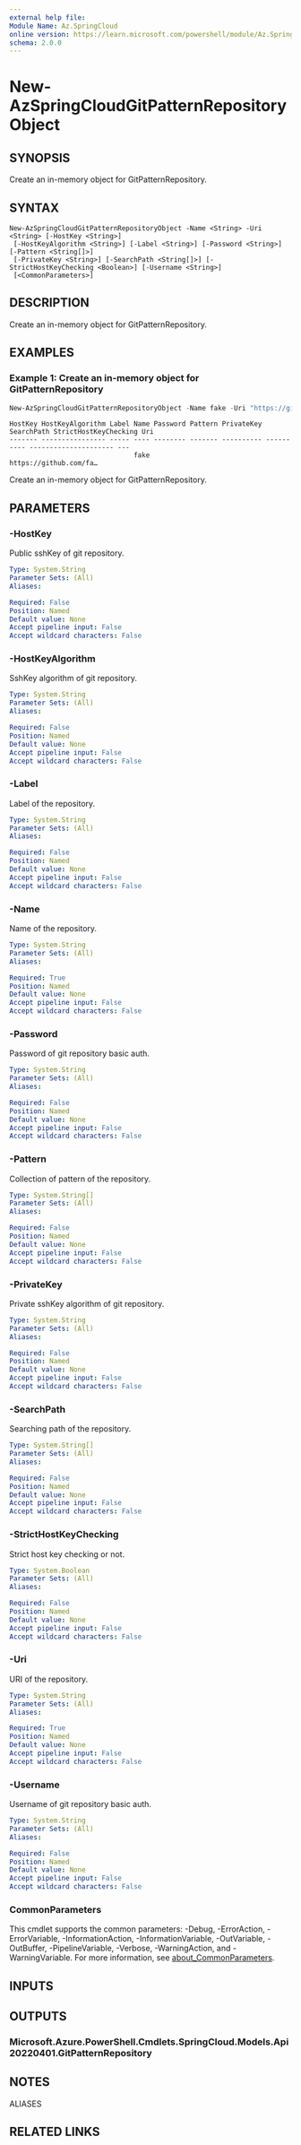 ```yaml
---
external help file:
Module Name: Az.SpringCloud
online version: https://learn.microsoft.com/powershell/module/Az.SpringCloud/new-AzSpringCloudGitPatternRepositoryObject
schema: 2.0.0
---
```


# New-AzSpringCloudGitPatternRepositoryObject

## SYNOPSIS
Create an in-memory object for GitPatternRepository.

## SYNTAX

```
New-AzSpringCloudGitPatternRepositoryObject -Name <String> -Uri <String> [-HostKey <String>]
 [-HostKeyAlgorithm <String>] [-Label <String>] [-Password <String>] [-Pattern <String[]>]
 [-PrivateKey <String>] [-SearchPath <String[]>] [-StrictHostKeyChecking <Boolean>] [-Username <String>]
 [<CommonParameters>]
```

## DESCRIPTION
Create an in-memory object for GitPatternRepository.

## EXAMPLES

### Example 1: Create an in-memory object for GitPatternRepository
```powershell
New-AzSpringCloudGitPatternRepositoryObject -Name fake -Uri "https://github.com/fake-user/fake-repository"
```

```output
HostKey HostKeyAlgorithm Label Name Password Pattern PrivateKey SearchPath StrictHostKeyChecking Uri
------- ---------------- ----- ---- -------- ------- ---------- ---------- --------------------- ---
                               fake                                                              https://github.com/fa…
```

Create an in-memory object for GitPatternRepository.

## PARAMETERS

### -HostKey
Public sshKey of git repository.

```yaml
Type: System.String
Parameter Sets: (All)
Aliases:

Required: False
Position: Named
Default value: None
Accept pipeline input: False
Accept wildcard characters: False
```

### -HostKeyAlgorithm
SshKey algorithm of git repository.

```yaml
Type: System.String
Parameter Sets: (All)
Aliases:

Required: False
Position: Named
Default value: None
Accept pipeline input: False
Accept wildcard characters: False
```

### -Label
Label of the repository.

```yaml
Type: System.String
Parameter Sets: (All)
Aliases:

Required: False
Position: Named
Default value: None
Accept pipeline input: False
Accept wildcard characters: False
```

### -Name
Name of the repository.

```yaml
Type: System.String
Parameter Sets: (All)
Aliases:

Required: True
Position: Named
Default value: None
Accept pipeline input: False
Accept wildcard characters: False
```

### -Password
Password of git repository basic auth.

```yaml
Type: System.String
Parameter Sets: (All)
Aliases:

Required: False
Position: Named
Default value: None
Accept pipeline input: False
Accept wildcard characters: False
```

### -Pattern
Collection of pattern of the repository.

```yaml
Type: System.String[]
Parameter Sets: (All)
Aliases:

Required: False
Position: Named
Default value: None
Accept pipeline input: False
Accept wildcard characters: False
```

### -PrivateKey
Private sshKey algorithm of git repository.

```yaml
Type: System.String
Parameter Sets: (All)
Aliases:

Required: False
Position: Named
Default value: None
Accept pipeline input: False
Accept wildcard characters: False
```

### -SearchPath
Searching path of the repository.

```yaml
Type: System.String[]
Parameter Sets: (All)
Aliases:

Required: False
Position: Named
Default value: None
Accept pipeline input: False
Accept wildcard characters: False
```

### -StrictHostKeyChecking
Strict host key checking or not.

```yaml
Type: System.Boolean
Parameter Sets: (All)
Aliases:

Required: False
Position: Named
Default value: None
Accept pipeline input: False
Accept wildcard characters: False
```

### -Uri
URI of the repository.

```yaml
Type: System.String
Parameter Sets: (All)
Aliases:

Required: True
Position: Named
Default value: None
Accept pipeline input: False
Accept wildcard characters: False
```

### -Username
Username of git repository basic auth.

```yaml
Type: System.String
Parameter Sets: (All)
Aliases:

Required: False
Position: Named
Default value: None
Accept pipeline input: False
Accept wildcard characters: False
```

### CommonParameters
This cmdlet supports the common parameters: -Debug, -ErrorAction, -ErrorVariable, -InformationAction, -InformationVariable, -OutVariable, -OutBuffer, -PipelineVariable, -Verbose, -WarningAction, and -WarningVariable. For more information, see [about_CommonParameters](http://go.microsoft.com/fwlink/?LinkID=113216).

## INPUTS

## OUTPUTS

### Microsoft.Azure.PowerShell.Cmdlets.SpringCloud.Models.Api20220401.GitPatternRepository

## NOTES

ALIASES

## RELATED LINKS

